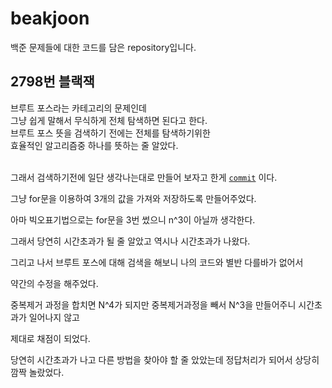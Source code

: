 # beakjoon

백준 문제들에 대한 코드를 담은 repository입니다.<br>

## 2798번 블랙잭

브루트 포스라는 카테고리의 문제인데<br>
그냥 쉽게 말해서 무식하게 전체 탐색하면 된다고 한다.<br>
브루트 포스 뜻을 검색하기 전에는 전체를 탐색하기위한<br>
효율적인 알고리즘중 하나를 뜻하는 줄 알았다.<br><br>

그래서 검색하기전에 일단 생각나는대로 만들어 보자고 한게 [`commit`](https://github.com/soulsystem00/beakjoon/commit/05ad34816832a107402ea5e5d57c57f2729902b7) 이다.<br>

그냥 for문을 이용하여 3개의 값을 가져와 저장하도록 만들어주었다.

아마 빅오표기법으로는 for문을 3번 썼으니 n^3이 아닐까 생각한다.

그래서 당연히 시간초과가 될 줄 알았고 역시나 시간초과가 나왔다.

그리고 나서 브루트 포스에 대해 검색을 해보니 나의 코드와 별반 다를바가 없어서

약간의 수정을 해주었다.

중복제거 과정을 합치면 N^4가 되지만 중복제거과정을 빼서 N^3을 만들어주니 시간초과가 일어나지 않고

제대로 채점이 되었다.

당연히 시간초과가 나고 다른 방법을 찾아야 할 줄 았았는데 정답처리가 되어서 상당히 깜짝 놀랐었다.
